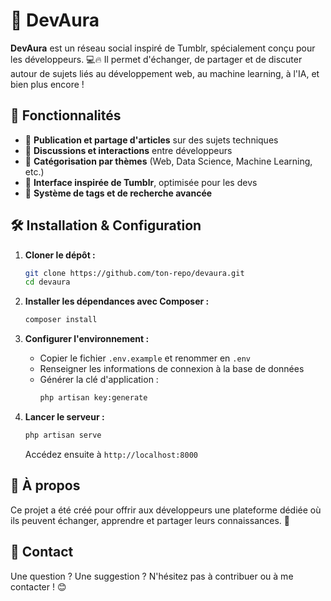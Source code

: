 # 🚀 DevAura

**DevAura** est un réseau social inspiré de Tumblr, spécialement conçu pour les développeurs. 💻🔥 Il permet d'échanger, de partager et de discuter autour de sujets liés au développement web, au machine learning, à l'IA, et bien plus encore !

## 🎯 Fonctionnalités

- 📝 **Publication et partage d'articles** sur des sujets techniques
- 💬 **Discussions et interactions** entre développeurs
- 🔎 **Catégorisation par thèmes** (Web, Data Science, Machine Learning, etc.)
- 🎨 **Interface inspirée de Tumblr**, optimisée pour les devs
- 🚀 **Système de tags et de recherche avancée**

## 🛠️ Installation & Configuration

1. **Cloner le dépôt :**
   ```bash
   git clone https://github.com/ton-repo/devaura.git
   cd devaura
   ```

2. **Installer les dépendances avec Composer :**
   ```bash
   composer install
   ```

3. **Configurer l'environnement :**
   - Copier le fichier `.env.example` et renommer en `.env`
   - Renseigner les informations de connexion à la base de données
   - Générer la clé d'application :
     ```bash
     php artisan key:generate
     ```

4. **Lancer le serveur :**
   ```bash
   php artisan serve
   ```
   Accédez ensuite à `http://localhost:8000`

## 📜 À propos

Ce projet a été créé pour offrir aux développeurs une plateforme dédiée où ils peuvent échanger, apprendre et partager leurs connaissances. 🚀

## 📧 Contact

Une question ? Une suggestion ? N'hésitez pas à contribuer ou à me contacter ! 😊

